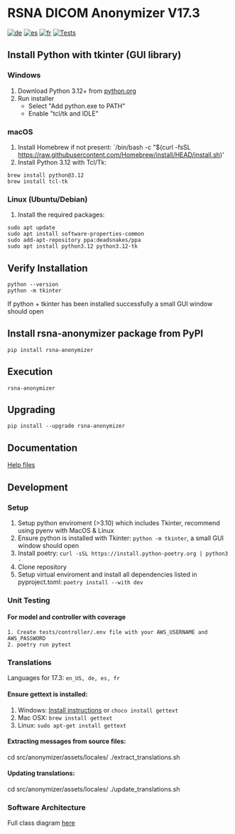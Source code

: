 # RSNA DICOM Anonymizer V17.3
[![de](https://img.shields.io/badge/lang-de-blue.svg)](readme.de.md)
[![es](https://img.shields.io/badge/lang-es-blue.svg)](readme.es.md)
[![fr](https://img.shields.io/badge/lang-fr-blue.svg)](readme.fr.md)
[![Tests](https://github.com/RSNA/anonymizer/actions/workflows/tests.yaml/badge.svg)](https://github.com/RSNA/anonymizer/actions/workflows/tests.yaml)

## Install Python with tkinter (GUI library)
### Windows
1. Download Python 3.12+ from [python.org](https://www.python.org/downloads/)
2. Run installer
   - Select "Add python.exe to PATH"
   - Enable "tcl/tk and IDLE"
### macOS
1. Install Homebrew if not present: `/bin/bash -c "$(curl -fsSL https://raw.githubusercontent.com/Homebrew/install/HEAD/install.sh)'
2. Install Python 3.12 with Tcl/Tk:
```
brew install python@3.12
brew install tcl-tk
```
### Linux (Ubuntu/Debian)
1. Install the required packages:
```
sudo apt update
sudo apt install software-properties-common
sudo add-apt-repository ppa:deadsnakes/ppa
sudo apt install python3.12 python3.12-tk
```
## Verify Installation
```
python --version
python -m tkinter
```
If python + tkinter has been installed successfully a small GUI window should open
## Install rsna-anonymizer package from PyPI
`pip install rsna-anonymizer`
## Execution
`rsna-anonymizer`
## Upgrading
`pip install --upgrade rsna-anonymizer`
## Documentation
[Help files](https://rsna.github.io/anonymizer)
## Development
### Setup
1. Setup python enviroment (>3.10) which includes Tkinter, recommend using pyenv with MacOS & Linux
2. Ensure python is installed with Tkinter: `python -m tkinter`, a small GUI window should open
3. Install poetry: `curl -sSL https://install.python-poetry.org | python3 -`
4. Clone repository
5. Setup virtual enviroment and install all dependencies listed in pyproject.toml: `poetry install --with dev`
### Unit Testing 
#### For model and controller with coverage
```
1. Create tests/controller/.env file with your AWS_USERNAME and AWS_PASSWORD
2. poetry run pytest
```
### Translations
Languages for 17.3: `en_US, de, es, fr`
#### Ensure gettext is installed:
1. Windows: [Install instructions](https://mlocati.github.io/articles/gettext-iconv-windows.html) or `choco install gettext`
2. Mac OSX: `brew install gettext`
3. Linux: `sudo apt-get install gettext`
#### Extracting messages from source files:
cd src/anonymizer/assets/locales/
./extract_translations.sh
#### Updating translations:
cd src/anonymizer/assets/locales/
./update_translations.sh
### Software Architecture
Full class diagram [here](https://github.com/RSNA/anonymizer/blob/master/class_diagram.md)
